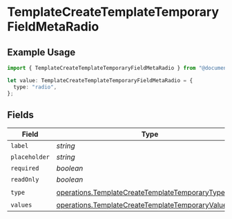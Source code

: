 # TemplateCreateTemplateTemporaryFieldMetaRadio

## Example Usage

```typescript
import { TemplateCreateTemplateTemporaryFieldMetaRadio } from "@documenso/sdk-typescript/models/operations";

let value: TemplateCreateTemplateTemporaryFieldMetaRadio = {
  type: "radio",
};
```

## Fields

| Field                                                                                                                      | Type                                                                                                                       | Required                                                                                                                   | Description                                                                                                                |
| -------------------------------------------------------------------------------------------------------------------------- | -------------------------------------------------------------------------------------------------------------------------- | -------------------------------------------------------------------------------------------------------------------------- | -------------------------------------------------------------------------------------------------------------------------- |
| `label`                                                                                                                    | *string*                                                                                                                   | :heavy_minus_sign:                                                                                                         | N/A                                                                                                                        |
| `placeholder`                                                                                                              | *string*                                                                                                                   | :heavy_minus_sign:                                                                                                         | N/A                                                                                                                        |
| `required`                                                                                                                 | *boolean*                                                                                                                  | :heavy_minus_sign:                                                                                                         | N/A                                                                                                                        |
| `readOnly`                                                                                                                 | *boolean*                                                                                                                  | :heavy_minus_sign:                                                                                                         | N/A                                                                                                                        |
| `type`                                                                                                                     | [operations.TemplateCreateTemplateTemporaryTypeRadio](../../models/operations/templatecreatetemplatetemporarytyperadio.md) | :heavy_check_mark:                                                                                                         | N/A                                                                                                                        |
| `values`                                                                                                                   | [operations.TemplateCreateTemplateTemporaryValue1](../../models/operations/templatecreatetemplatetemporaryvalue1.md)[]     | :heavy_minus_sign:                                                                                                         | N/A                                                                                                                        |